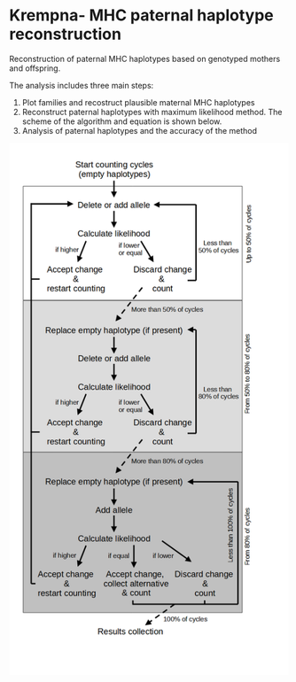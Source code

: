 # Krempna- MHC paternal haplotype reconstruction

Reconstruction of paternal MHC haplotypes based on genotyped mothers and offspring. 

The analysis includes three main steps:
1. Plot families and recostruct plausible maternal MHC haplotypes
2. Reconstruct paternal haplotypes with maximum likelihood method. The scheme of the algorithm and equation is shown below.
3. Analysis of paternal haplotypes and the accuracy of the method

![](LLmodel_scheme.png)

